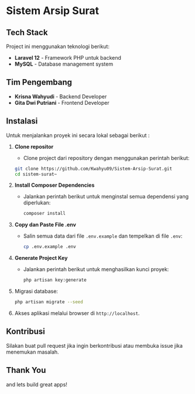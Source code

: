 # Sistem Arsip Surat

## Tech Stack

Project ini menggunakan teknologi berikut:

-   **Laravel 12** - Framework PHP untuk backend
-   **MySQL** - Database management system

## Tim Pengembang

-   **Krisna Wahyudi** - Backend Developer
-   **Gita Dwi Putriani** - Frontend Developer

## Instalasi

Untuk menjalankan proyek ini secara lokal sebagai berikut :

1. **Clone repositor**
    - Clone project dari repository dengan menggunakan perintah berikut:
    ```bash
    git clone https://github.com/Kwahyu09/Sistem-Arsip-Surat.git
    cd sistem-surat~
    ```
2. **Install Composer Dependencies**

    - Jalankan perintah berikut untuk menginstal semua dependensi yang diperlukan:
        ```bash
        composer install
        ```

3. **Copy dan Paste File .env**

    - Salin semua data dari file `.env.example` dan tempelkan di file `.env`:
        ```bash
        cp .env.example .env
        ```

4. **Generate Project Key**

    - Jalankan perintah berikut untuk menghasilkan kunci proyek:
        ```bash
        php artisan key:generate
        ```

5. Migrasi database:
    ```bash
    php artisan migrate --seed
    ```
6. Akses aplikasi melalui browser di `http://localhost`.

## Kontribusi

Silakan buat pull request jika ingin berkontribusi atau membuka issue jika menemukan masalah.

## Thank You

and lets build great apps!
